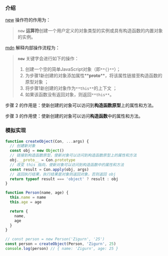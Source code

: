 ### 介绍

[new](https://developer.mozilla.org/zh-CN/docs/Web/JavaScript/Reference/Operators/new) 操作符的作用为：

> `new` **运算符**创建一个用户定义的对象类型的实例或具有构造函数的内置对象的实例。

 [mdn](https://developer.mozilla.org/zh-CN/docs/Web/JavaScript/Reference/Operators/new) 解释内部操作流程为：

> **`new`** 关键字会进行如下的操作：
>
> 1. 创建一个空的简单JavaScript对象（即`**{}**`）；
> 2. 为步骤1新创建的对象添加属性**__proto__**，将该属性链接至构造函数的原型对象 ；
> 3. 将步骤1新创建的对象作为`**this**`的上下文 ；
> 4. 如果该函数没有返回对象，则返回`**this**`。

步骤 2 的作用是：使新创建的对象可以访问到**构造函数原型**上的属性和方法。

步骤 3  的作用使：使新创建的对象可以访问**构造函数**中的属性和方法。

### 模拟实现

```js
function createObject(Con, ...args) {
  // 创建新对象
  const obj = new Object()
  // 链接到构造函数原型，使新对象可以访问到构造函数原型上的属性和方法
  obj.__proto__ = Con.prototype
  // 改变 this 指向，使新对象可以访问到构造函数中的属性和方法
  const result = Con.apply(obj, args)
  // 返回执行结果，执行结果是对象则返回对象，否则返回 obj
  return typeof result === 'object' ? result : obj
}

function Person(name, age) {
  this.name = name
  this.age = age

  return {
    name,
    age
  }
}

// const person = new Person('Zigurn', '25')
const person = createObject(Person, 'Zigurn', 25)
console.log(person) // { name: 'Zigurn', age: 25 }
```